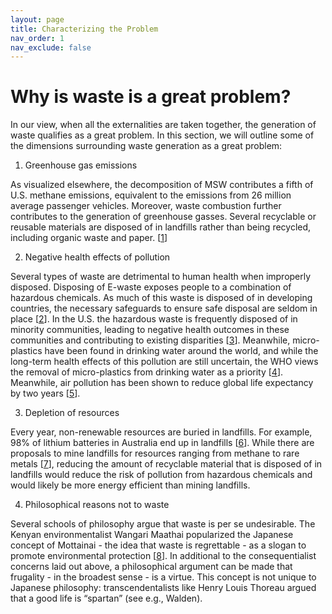 ```yaml
---
layout: page
title: Characterizing the Problem
nav_order: 1
nav_exclude: false
---
```


# Why is waste is a great problem?

In our view, when all the externalities are taken together, the generation of waste qualifies as a great problem. In this section, we will outline some of the dimensions surrounding waste generation as a great problem:

1. Greenhouse gas emissions

As visualized elsewhere, the decomposition of MSW contributes a fifth of U.S. methane emissions, equivalent to the emissions from 26 million average passenger vehicles. Moreover, waste combustion further contributes to the generation of greenhouse gasses. Several recyclable or reusable materials are disposed of in landfills rather than being recycled, including organic waste and paper. [[1]]

2. Negative health effects of pollution

Several types of waste are detrimental to human health when improperly disposed. Disposing of E-waste exposes people to a combination of hazardous chemicals. As much of this waste is disposed of in developing countries, the necessary safeguards to ensure safe disposal are seldom in place [[2]]. In the U.S. the hazardous waste is frequently disposed of in minority communities, leading to negative health outcomes in these communities and contributing to existing disparities [[3]]. Meanwhile, micro-plastics have been found in drinking water around the world, and while the long-term health effects of this pollution are still uncertain, the WHO views the removal of micro-plastics from drinking water as a priority [[4]]. Meanwhile, air pollution has been shown to reduce global life expectancy by two years [[5]].

3. Depletion of resources

Every year, non-renewable resources are buried in landfills. For example, 98% of lithium batteries in Australia end up in landfills [[6]]. While there are proposals to mine landfills for resources ranging from methane to rare metals [[7]], reducing the amount of recyclable material that is disposed of in landfills would reduce the risk of pollution from hazardous chemicals and would likely be more energy efficient than mining landfills.

4. Philosophical reasons not to waste

Several schools of philosophy argue that waste is per se undesirable. The Kenyan environmentalist Wangari Maathai popularized the Japanese concept of Mottainai - the idea that waste is regrettable - as a slogan to promote environmental protection [[8]]. In additional to the consequentialist concerns laid out above, a philosophical argument can be made that frugality - in the broadest sense - is a virtue. This concept is not unique to Japanese philosophy: transcendentalists like Henry Louis Thoreau argued that a good life is “spartan” (see e.g., Walden). 



[1]:https://www.sciencedirect.com/science/article/abs/pii/S0956053X07000712
[2]:https://www.niehs.nih.gov/research/programs/geh/geh_newsletter/2014/2/spotlight/ewaste_an_emerging_health_risk_.cfm
[3]:https://www.nrc.gov/docs/ML1310/ML13109A339.pdf
[4]:https://www.who.int/water_sanitation_health/publications/microplastics-in-drinking-water/en/
[5]:https://news.uchicago.edu/story/air-pollution-reduces-global-life-expectancy-nearly-two-years
[6]:https://www.sciencedirect.com/science/article/pii/S2212827116300701
[7]:http://www.enviroalternatives.com/landfill.html
[8]:https://www.cbd.int/doc/external/cop-09/bnj-nature-en.pdf
